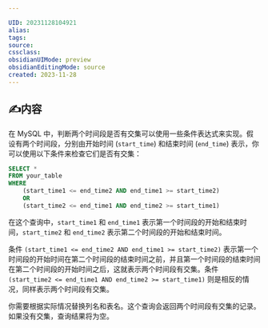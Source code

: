 ```yaml
---

UID: 20231128104921 
alias: 
tags: 
source: 
cssclass: 
obsidianUIMode: preview
obsidianEditingMode: source
created: 2023-11-28
---
```


## ✍内容

在 MySQL 中，判断两个时间段是否有交集可以使用一些条件表达式来实现。假设有两个时间段，分别由开始时间 (`start_time`) 和结束时间 (`end_time`) 表示，你可以使用以下条件来检查它们是否有交集：

```sql
SELECT * 
FROM your_table 
WHERE 
	(start_time1 <= end_time2 AND end_time1 >= start_time2)    
	OR     
	(start_time2 <= end_time1 AND end_time2 >= start_time1)
```



在这个查询中，`start_time1` 和 `end_time1` 表示第一个时间段的开始和结束时间，`start_time2` 和 `end_time2` 表示第二个时间段的开始和结束时间。

条件 `(start_time1 <= end_time2 AND end_time1 >= start_time2)` 表示第一个时间段的开始时间在第二个时间段的结束时间之前，并且第一个时间段的结束时间在第二个时间段的开始时间之后，这就表示两个时间段有交集。条件 `(start_time2 <= end_time1 AND end_time2 >= start_time1)` 则是相反的情况，同样表示两个时间段有交集。

你需要根据实际情况替换列名和表名。这个查询会返回两个时间段有交集的记录。如果没有交集，查询结果将为空。



